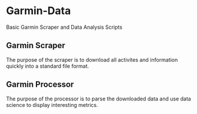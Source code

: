 # Garmin-Data
Basic Garmin Scraper and Data Analysis Scripts

## Garmin Scraper
The purpose of the scraper is to download all activites and information quickly into a standard file format.

## Garmin Processor
The purpose of the processor is to parse the downloaded data and use data science to display interesting metrics.
